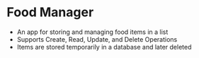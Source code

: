 # Food Manager
- An app for storing and managing food items in a list
- Supports Create, Read, Update, and Delete Operations
- Items are stored temporarily in a database and later deleted
